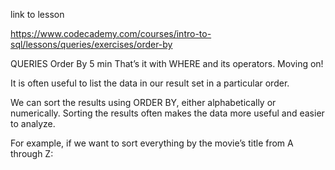 link to lesson

https://www.codecademy.com/courses/intro-to-sql/lessons/queries/exercises/order-by


QUERIES
Order By
5 min
That’s it with WHERE and its operators. Moving on!

It is often useful to list the data in our result set in a particular order.

We can sort the results using ORDER BY, either alphabetically or numerically. Sorting the results often makes the data more useful and easier to analyze.

For example, if we want to sort everything by the movie’s title from A through Z:
